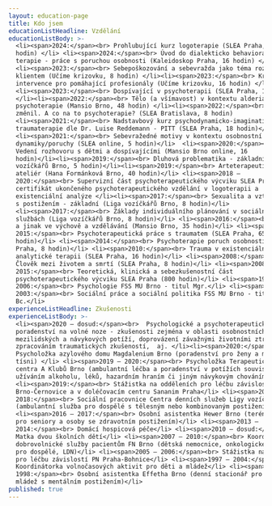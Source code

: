 ```yaml
---
layout: education-page
title: Kdo jsem
educationListHeadline: Vzdělání
educationListBody: >-
  <li><span>2024:</span><br> Prohlubující kurz logoterapie (SLEA Praha, 48
  hodin) </li> <li><span>2024:</span><br> Úvod do dialekticko behaviorální
  terapie - práce s poruchou osobnosti (Kaleidoskop Praha, 16 hodin) </li>
  <li><span>2023:</span><br> Sebepoškozování a sebevražda jako téma rozhovoru s
  klientem (Učíme krizovku, 8 hodin) </li><li><span>2023:</span><br> Krizová
  intervence pro pomáhající profesionály (Učíme krizovku, 16 hodin) </li>
  <li><span>2023:</span><br> Dospívající v psychoterapii (SLEA Praha, 18 hodin)
  </li><li><span>2022:</span><br> Tělo (a všímavost) v kontextu alderiánské
  psychoterapie (Mansio Brno, 48 hodin) </li><li><span>2022:</span><br> Svět se
  změnil. A co na to psychoterapie? (SLEA Bratislava, 8 hodin)
  <li><span>2021:</span><br> Nadstavbový kurz psychodynamicko-imaginativní
  traumaterapie dle Dr. Luise Reddemann - PITT (SLEA Praha, 18 hodin)</li>
  <li><span>2021:</span><br> Sebevražedné motivy v kontextu osobnostní
  dynamiky/poruchy (SLEA online, 5 hodin)</li>  <li><span>2020:</span><br>
  Vedení rozhovoru s dětmi a dospívajícími (Mansio Brno online, 16
  hodin)</li><li><span>2019:</span><br> Dluhová problematika - základní (Liga
  vozíčkářů Brno, 5 hodin)</li><li><span>2019:</span><br> Arteterapeutický
  ateliér (Hana Formánková Brno, 40 hodin)</li> <li><span>2018 –
  2020:</span><br> Supervizní část psychoterapeutického výcviku SLEA Praha -
  certifikát ukončeného psychoterapeutického vzdělání v logoterapii a
  existenciální analýze </li><li><span>2017:</span><br> Sexualita a vztahy lidí
  s postižením - základní (Liga vozíčkářů Brno, 8 hodin)</li>
  <li><span>2017:</span><br> Základy individuálního plánování v sociálních
  službách (Liga vozíčkářů Brno, 8 hodin)</li> <li><span>2016:</span><br> Spolu
  a jinak ve výchově a vzdělávání (Mansio Brno, 35 hodin)</li> <li><span>2014 –
  2015:</span><br> Psychoterapeutická práce s traumatem (SLEA Praha, 65
  hodin)</li> <li><span>2014:</span><br> Psychoterapie poruch osobnosti (SLEA
  Praha, 8 hodin)</li> <li><span>2010:</span><br> Trauma v existenciálně
  analytické terapii (SLEA Praha, 16 hodin)</li> <li><span>2008:</span><br>
  Člověk mezi životem a smrtí (SLEA Praha, 8 hodin)</li> <li><span>2008 –
  2015:</span><br> Teoretická, klinická a sebezkušenostní část
  psychoterapeutického výcviku SLEA Praha (800 hodin)</li> <li><span>1999 –
  2006:</span><br> Psychologie FSS MU Brno - titul Mgr.</li> <li><span>1999 –
  2003:</span><br> Sociální práce a sociální politika FSS MU Brno - titul
  Bc.</li>
experienceListHeadline: Zkušenosti
experienceListBody: >-
  <li><span>2020 – dosud:</span><br>  Psychologické a psychoterapeutické
  poradenství na volné noze - zkušenosti zejména v oblasti osobnostních,
  mezilidských a návykových potíží, doprovázení závažnými životními ztrátami a
  zpracováním traumatických zkušeností,  aj. </li><li><span>2020:</span><br> 
  Psycholožka azylového domu Magdalenium Brno (poradenství pro ženy a matky v
  tísni) </li> <li><span>2019 – 2020:</span><br> Psycholožka Terapeutického
  centra A Klubů Brno (ambulantní léčba a poradenství v potížích souvisejících s
  užíváním alkoholu, léků, hazardním hraním či jiným návykovým chováním)</li>
  <li><span>2019:</span><br> Stážistka na odděleních pro léčbu závislostí PN
  Brno-Černovice a v doléčovacím centru Sananim Praha</li> <li><span>2017 –
  2018:</span><br> Sociální pracovnice Centra denních služeb Ligy vozíčkářů Brno
  (ambulantní služba pro dospělé s tělesným nebo kombinovaným postižením) </li>
  <li><span>2016 – 2017:</span><br> Osobní asistentka Hewer Brno (terénní služba
  pro seniory a osoby se zdravotním postižením)</li> <li><span>2013 –
  2014:</span><br> Domácí hospicová péče</li> <li><span>2010 – dosud:</span><br>
  Matka dvou školních dětí</li> <li><span>2007 – 2010:</span><br> Koordinátorka
  dobrovolnické služby pacientům FN Brno (dětská nemocnice, onkologické oddělení
  pro dospělé, LDN)</li> <li><span>2005 – 2006:</span><br> Stážistka na oddělení
  pro léčbu závislostí PN Praha-Bohnice</li> <li><span>1997 – 2004:</span><br>
  Koordinátorka volnočasových aktivit pro děti a mládež</li> <li><span>1997 –
  1998:</span><br> Osobní asistentka Effetha Brno (denní stacionář pro děti a
  mládež s mentálním postižením)</li>
published: true
---
```

